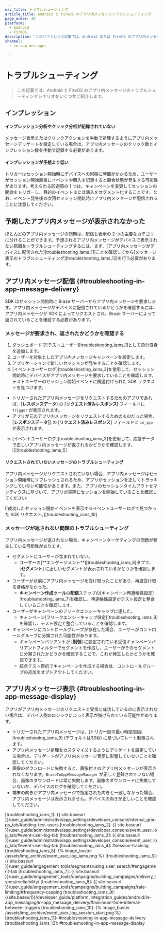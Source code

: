 ```yaml
---
nav_title: トラブルシューティング
article_title: Android と FireOS のアプリ内メッセージトラブルシューティング
page_order: 40
platform: 
  - Android
  - FireOS
description: "このリファレンス記事では、Android または FireOS のアプリ内メッセージの潜在的なトラブルシューティングトピックについて説明します。"
channel:
  - in-app messages

---
```


# トラブルシューティング

> この記事では、Android と FireOS のアプリ内メッセージのトラブルシューティングシナリオをいくつかご紹介します。

## インプレッション

#### インプレッション分析やクリック分析が記録されていない

メッセージ表示またはクリックアクションを手動で処理するようにアプリ内メッセージデリゲートを設定している場合は、アプリ内メッセージのクリック数とインプレッション数を手動で記録する必要があります。

#### インプレッションが予想より低い

トリガーはセッション開始時にデバイスへの同期に時間がかかるため、ユーザーがセッション開始直後にイベントや購入を記録すると競合状態が発生する可能性があります。考えられる回避策の 1 つは、キャンペーンを変更してセッションの開始をトリガーし、目的のイベントまたは購入をセグメント化することです。なお、イベント発生後の次回セッション開始時にアプリ内メッセージが配信されることに注意してください。

## 予期したアプリ内メッセージが表示されなかった

ほとんどのアプリ内メッセージの問題は、配信と表示の 2 つの主要なカテゴリに分けることができます。予想されるアプリ内メッセージがデバイスで表示されない原因をトラブルシューティングするには、まず、[アプリ内メッセージがデバイスに配信された][troubleshooting\_iams\_11]ことを確認してから[メッセージ表示のトラブルシューティング][troubleshooting\_iams\_12]を行う必要があります。

## アプリ内メッセージ配信 {#troubleshooting-in-app-message-delivery}

SDK はセッション開始時に Braze サーバーからアプリ内メッセージを要求します。アプリ内メッセージがデバイスに配信されているかどうかを確認するには、アプリ内メッセージが SDK によってリクエストされ、Braze サーバーによって返されていることを確認する必要があります。

### メッセージが要求され、返されたかどうかを確認する

1. ダッシュボードで[テストユーザー][troubleshooting\_iams\_1]として自分自身を追加します。
2. ユーザーを対象としたアプリ内メッセージキャンペーンを設定します。
3. アプリケーションで新しいセッションが発生することを確認します。
4. [イベントユーザーログ][troubleshooting\_iams\_3]を使用して、セッション開始時にデバイスがアプリ内メッセージを要求していることを確認します。テストユーザーのセッション開始イベントに関連付けられた SDK リクエストを見つけます。
  - トリガーされたアプリ内メッセージをリクエストするためのアプリであれば、[**レスポンスデータ**] の [**リクエスト済みレスポンス**] フィールドに `trigger` が表示されます。
  - アプリが元のアプリ内メッセージをリクエストするためのものだった場合、[**レスポンスデータ］**] の [**リクエスト済みレスポンス**] フィールドに `in_app` が表示されます。
5. [イベントユーザーログ][troubleshooting\_iams\_3]を使用して、応答データで正しいアプリ内メッセージが返されるかどうかを確認します。<br>![][troubleshooting\_iams\_5]

#### リクエストされていないメッセージのトラブルシューティング

アプリ内メッセージがリクエストされていない場合、アプリ内メッセージはセッション開始時にリフレッシュされるため、アプリがセッションを正しくトラッキングしていない可能性があります。また、アプリのセッションタイムアウトセマンティクスに基づいて、アプリが実際にセッションを開始していることを確認してください:

![成功したセッション開始イベントを表示するイベントユーザーログで見つかった SDK リクエスト。][troubleshooting\_iams\_10]

### メッセージが返されない問題のトラブルシューティング

アプリ内メッセージが返されない場合、キャンペーンターゲティングの問題が発生している可能性があります。

- セグメントにユーザーが含まれていない。
  - ユーザーの[\*\*エンゲージメント**][troubleshooting_iams_6]タブで、[**セグメント**] に正しいセグメントが表示されているかどうかを確認します。
- ユーザーが以前にアプリ内メッセージを受け取ったことがあり、再度受け取る資格がなかった。
  - **キャンペーン作成ツール**の**配信**ステップの[キャンペーン再適格性設定][troubleshooting\_iams\_7]を確認し、再適格性設定がテスト設定と整合していることを確認します。
- ユーザーがキャンペーンのフリークエンシーキャップに達した。
  - キャンペーン[フリークエンシーキャップ設定][troubleshooting\_iams\_8]を確認し、テスト設定と整合していることを確認します。
- キャンペーンにコントロールグループが存在した場合、ユーザーがコントロールグループに分類された可能性があります。
  - キャンペーンバリアントが [**制御**] に設定されている受信キャンペーンバリアントフィルターでセグメントを作成し、ユーザーがそのセグメントに分類されたかどうかを確認することで、これが発生したかどうかを確認できます。
  - 統合テスト目的でキャンペーンを作成する場合は、コントロールグループの追加をオプトアウトしてください。

## アプリ内メッセージ表示 {#troubleshooting-in-app-message-display}

アプリがアプリ内メッセージのリクエストと受信に成功しているのに表示されない場合は、デバイス側のロジックによって表示が妨げられている可能性があります。

- トリガーされたアプリ内メッセージは、[トリガー間の最小時間間隔][troubleshooting\_iams\_9] (デフォルトは30秒) に基づいてレート制限されます。
- アプリ内メッセージ処理をカスタマイズするようにデリゲートを設定している場合は、デリゲートがアプリ内メッセージ表示に影響していないことを確認してください。
- 画像のダウンロードに失敗すると、画像付きのアプリ内メッセージが表示されなくなります。`BrazeInAppMessageManager` が正しく登録されていない場合、画像のダウンロードは常に失敗します。画像のダウンロードに失敗していないか、デバイスのログを確認してください。
- 端末の向きがアプリ内メッセージで指定された向きと一致しなかった場合、アプリ内メッセージは表示されません。デバイスの向きが正しいことを確認してください。

[troubleshooting\_iams\_1]: {{ site.baseurl }}/user_guide/administrative/app_settings/developer_console/internal_groups_tab/#adding-test-users
[troubleshooting\_iams\_2]: {{ site.baseurl }}/user_guide/administrative/app_settings/developer_console/event_user_log_tab/#event-user-log-tab
[troubleshooting\_iams\_3]: {{ site.baseurl }}/user_guide/administrative/app_settings/developer_console/event_user_log_tab/#event-user-log-tab
[troubleshooting\_iams\_4]: #session-tracking
[troubleshooting\_iams\_5]:  {% image_buster /assets/img_archive/event_user_log_iams.png %}
[troubleshooting\_iams\_6]: {{ site.baseurl }}/user_guide/engagement_tools/segments/using_user_search/#engagement-tab
[troubleshooting\_iams\_7]: {{ site.baseurl }}/user_guide/engagement_tools/campaigns/building_campaigns/delivery_types/reeligibility/
[troubleshooting\_iams\_8]: {{ site.baseurl }}/user_guide/engagement_tools/campaigns/building_campaigns/rate-limiting/#frequency-capping
[troubleshooting\_iams\_9]: {{site.baseurl}}/developer_guide/platform_integration_guides/android/in-app_messaging/in-app_message_delivery/#minimum-time-interval-between-triggers
[troubleshooting\_iams\_10]: {% image_buster /assets/img_archive/event_user_log_session_start.png %}
[troubleshooting\_iams\_11]: #troubleshooting-in-app-message-delivery
[troubleshooting\_iams\_12]: #troubleshooting-in-app-message-display

